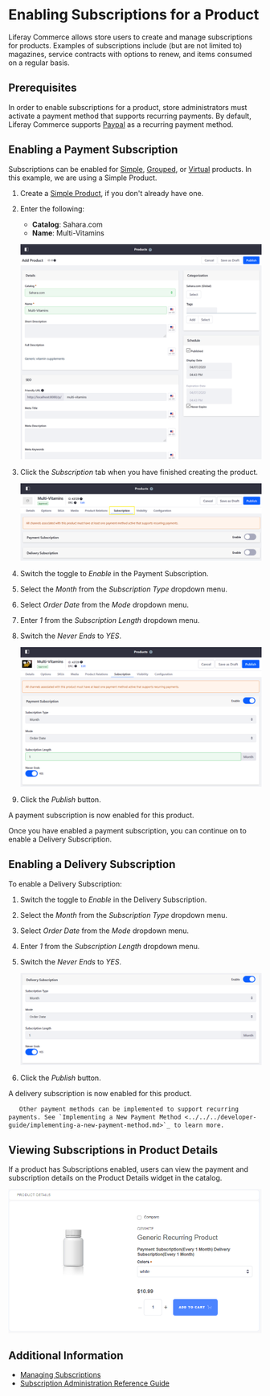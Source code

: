# Enabling Subscriptions for a Product

Liferay Commerce allows store users to create and manage subscriptions for products. Examples of subscriptions include (but are not limited to) magazines, service contracts with options to renew, and items consumed on a regular basis.

## Prerequisites

In order to enable subscriptions for a product, store administrators must activate a payment method that supports recurring payments. By default, Liferay Commerce supports [Paypal](../../../store-administration/configuring-payment-methods/paypal.md) as a recurring payment method.

## Enabling a Payment Subscription

Subscriptions can be enabled for [Simple](../product-types/creating-a-simple-product.md), [Grouped](../product-types/creating-a-grouped-product.md), or [Virtual](../product-types/creating-a-virtual-product.md) products. In this example, we are using a Simple Product.

1. Create a [Simple Product](../product-types/creating-a-simple-product.md), if you don't already have one.
1. Enter the following:

    - **Catalog**: Sahara.com
    - **Name**: Multi-Vitamins

    ![Creating a simple product](./enabling-subscriptions-for-a-product/images/01.png)

1. Click the _Subscription_ tab when you have finished creating the product.

    ![Creating a simple product](./enabling-subscriptions-for-a-product/images/02.png)

1. Switch the toggle to _Enable_ in the Payment Subscription.
1. Select the _Month_ from the _Subscription Type_ dropdown menu.
1. Select _Order Date_ from the _Mode_ dropdown menu.
1. Enter _1_ from the _Subscription Length_ dropdown menu.
1. Switch the _Never Ends_ to _YES_.

    ![Configure payment subscription](./enabling-subscriptions-for-a-product/images/03.png)

1. Click the _Publish_ button.

A payment subscription is now enabled for this product.

Once you have enabled a payment subscription, you can continue on to enable a Delivery Subscription.

## Enabling a Delivery Subscription

To enable a Delivery Subscription:

1. Switch the toggle to _Enable_ in the Delivery Subscription.
1. Select the _Month_ from the _Subscription Type_ dropdown menu.
1. Select _Order Date_ from the _Mode_ dropdown menu.
1. Enter _1_ from the _Subscription Length_ dropdown menu.
1. Switch the _Never Ends_ to _YES_.

    ![Configure delivery subscription](./enabling-subscriptions-for-a-product/images/04.png)

1. Click the _Publish_ button.

A delivery subscription is now enabled for this product.

```tip::
   Other payment methods can be implemented to support recurring payments. See `Implementing a New Payment Method <../../../developer-guide/implementing-a-new-payment-method.md>`_ to learn more.
```

## Viewing Subscriptions in Product Details

If a product has Subscriptions enabled, users can view the payment and subscription details on the Product Details widget in the catalog.

![Payment and Delivery Subscription details are displayed in the Product Detail widget.](./enabling-subscriptions-for-a-product/images/05.png)

## Additional Information

-   [Managing Subscriptions](../../../orders-and-fulfillment/subscriptions/managing-subscriptions.md)
-   [Subscription Administration Reference Guide](../../../orders-and-fulfillment/subscriptions/subscription-administration-reference-guide.md)
